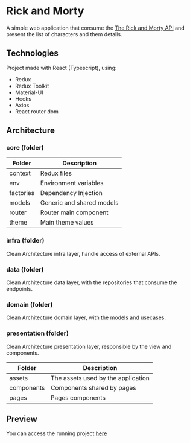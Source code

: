 # Rick and Morty

A simple web application that consume the [The Rick and Morty API](https://rickandmortyapi.com/) and present the list of characters and them details.

## Technologies

Project made with React (Typescript), using:

- Redux
- Redux Toolkit
- Material-UI
- Hooks
- Axios
- React router dom


## Architecture

### core (folder)
| Folder | Description |
| ------ | ----------- |
| context | Redux files |
| env | Environment variables |
| factories | Dependency Injection |
| models | Generic and shared models |
| router | Router main component |
| theme | Main theme values |

### infra (folder)

Clean Architecture infra layer, handle access of external APIs.

### data (folder)

Clean Architecture data layer, with the repositories that consume the endpoints.

### domain (folder)

Clean Architecture domain layer, with the models and usecases.

### presentation (folder)

Clean Architecture presentation layer, responsible by the view and components.

| Folder | Description |
| ------ | ----------- |
| assets | The assets used by the application |
| components | Components shared by pages |
| pages | Pages components |

## Preview

You can access the running project [here](https://danielmagri.github.io/rick-and-morty)
